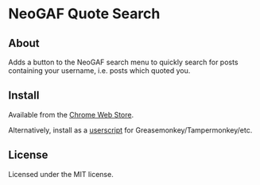 NeoGAF Quote Search
===================
About
-----
Adds a button to the NeoGAF search menu to quickly search for posts containing your username, i.e. posts which quoted you.

Install
-------
Available from the [Chrome Web Store](https://chrome.google.com/webstore/detail/neogaf-quote-search/ckjcnkpbmkglmfbboceokdefnflnfjaj).

Alternatively, install as a [userscript](https://github.com/dmartin/neogaf-quote-search/raw/master/gaf_quote_search.user.js) for Greasemonkey/Tampermonkey/etc.

License
-------
Licensed under the MIT license.
